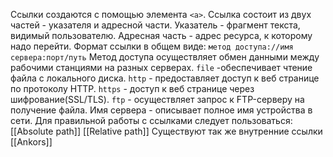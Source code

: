 Ссылки создаются с помощью элемента `<a>`. Ссылка состоит из двух частей - указателя и адресной части. Указатель - фрагмент текста, видимый пользователю. Адресная часть - адрес ресурса, к которому надо перейти.
Формат ссылки в общем виде:
`метод доступа://имя сервера:порт/путь`
Метод доступа осуществляет обмен данными между рабочими станциями на разных серверах.
`file` -обеспечивает чтение файла с локального диска.
`http` - предоставляет доступ к веб странице по протоколу HTTP.
`https` - доступ к веб странице через шифрование(SSL/TLS).
`ftp` - осуществляет запрос к FTP-серверу на получение файла.
Имя сервера - описывает полное имя устройства в сети.
Для правильной работы с ссылками следует пользоваться:
[[Absolute path]]
[[Relative path]]
Существуют так же внутренние ссылки [[Ankors]]


